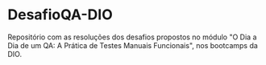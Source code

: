 # DesafioQA-DIO
Repositório com as resoluções dos desafios propostos no módulo "O Dia a Dia de um QA: A Prática de Testes Manuais Funcionais", nos bootcamps da DIO.
